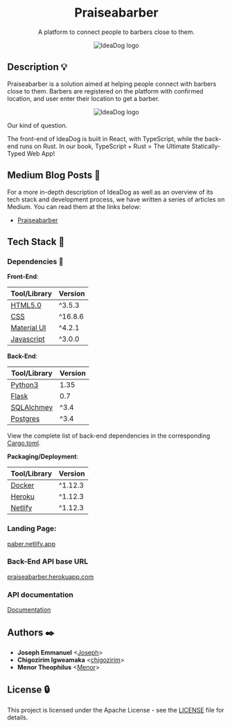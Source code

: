 <h1 align="center">Praiseabarber</h1>
<p align="center">
  A platform to connect people to barbers close to them.
</p>

<p align="center">
  <img src="https://github.com/iChigozirim/Praise_A_Barber/blob/main/web_static/img/paberlogo.png?raw=true"
       alt="IdeaDog logo"
  />
</p>

## Description :bulb:

Praiseabarber is a solution aimed at helping people connect with barbers close to them.
Barbers are registered on the platform with confirmed location, and user enter their location to get a barber.

<p align="center">
  <img src="https://github.com/iChigozirim/Praise_A_Barber/blob/main/web_static/img/index.png?raw=true"
       alt="IdeaDog logo"
  />
</p>

Our kind of question.

The front-end of IdeaDog is built in React, with TypeScript, while the back-end runs on Rust. In our book, TypeScript + Rust = The Ultimate Statically-Typed Web App!

## Medium Blog Posts :newspaper:

For a more in-depth description of IdeaDog as well as an overview of its tech stack and development process, we have written a series of articles on Medium. You can read them at the links below:

- [Praiseabarber](https://medium.com/@donjoedbest/praiseabarber-29785ab71f89)

## Tech Stack :poodle:



### Dependencies :couple:

**Front-End**:

| Tool/Library                                                                       | Version |
| ---------------------------------------------------------------------------------- | ------- |
| [HTML5.0](https://www.typescriptlang.org/)                                      | ^3.5.3  |
| [CSS](https://reactjs.org/)                                                      | ^16.8.6 |
| [Material UI](https://material-ui.com/)                                            | ^4.2.1  |
| [Javascript](https://frontarm.com/navi/en/)                                              | ^3.0.0  |


**Back-End**:

| Tool/Library                           | Version |
| -------------------------------------- | ------- |
| [Python3](https://www.rust-lang.org/)     | 1.35    |
| [Flask](https://actix.rs/actix/actix/) | 0.7     |
| [SQLAlchmey](https://www.arangodb.com/)  | ^3.4    |
| [Postgres](https://www.arangodb.com/)  | ^3.4    |

View the complete list of back-end dependencies in the corresponding [Cargo.toml](https://github.com/Ostoyae/ideaDog_server/blob/master/app/Cargo.toml).

**Packaging/Deployment**:

| Tool/Library                      | Version  |
| --------------------------------- | -------- |
| [Docker](https://parceljs.org/)   | ^1.12.3  |
| [Heroku](https://parceljs.org/)   | ^1.12.3  |
| [Netlify](https://parceljs.org/)   | ^1.12.3  |

### Landing Page:

[paber.netlify.app](https://paber.netlify.app/)

### Back-End API base URL

[praiseabarber.herokuapp.com](https://praiseabarber.herokuapp.com/api/v1)

### API documentation
[Documentation](https://praiseabarber.herokuapp.com/api/v1/docs)


## Authors :black_nib:

- **Joseph Emmanuel** <[Joseph](https://github.com/dnjoe96)>
- **Chigozirim Igweamaka** <[chigozirim](https://github.com/iChigozirim)>
- **Menor Theophilus** <[Menor](https://github.com/#)>

## License :lock:

This project is licensed under the Apache License - see the [LICENSE](./LICENSE) file for details.

